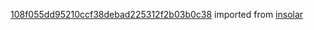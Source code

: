 [108f055dd95210ccf38debad225312f2b03b0c38](https://github.com/insolar/insolar/commit/108f055dd95210ccf38debad225312f2b03b0c38) imported from [insolar](https://github.com/insolar/insolar)
